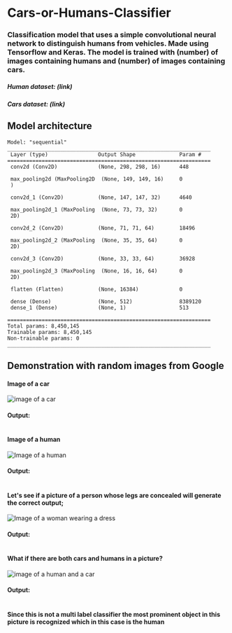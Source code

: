 # Cars-or-Humans-Classifier

### Classification model that uses a simple convolutional neural network to distinguish humans from vehicles. Made using Tensorflow and Keras. The model is trained with (number) of images containing humans and (number) of images containing cars.

##### Human dataset: (link)
##### Cars dataset: (link)

## Model architecture

```
Model: "sequential"
_________________________________________________________________
 Layer (type)                Output Shape              Param #
=================================================================
 conv2d (Conv2D)             (None, 298, 298, 16)      448

 max_pooling2d (MaxPooling2D  (None, 149, 149, 16)     0
 )

 conv2d_1 (Conv2D)           (None, 147, 147, 32)      4640

 max_pooling2d_1 (MaxPooling  (None, 73, 73, 32)       0
 2D)

 conv2d_2 (Conv2D)           (None, 71, 71, 64)        18496

 max_pooling2d_2 (MaxPooling  (None, 35, 35, 64)       0
 2D)

 conv2d_3 (Conv2D)           (None, 33, 33, 64)        36928

 max_pooling2d_3 (MaxPooling  (None, 16, 16, 64)       0
 2D)

 flatten (Flatten)           (None, 16384)             0

 dense (Dense)               (None, 512)               8389120
 dense_1 (Dense)             (None, 1)                 513

=================================================================
Total params: 8,450,145
Trainable params: 8,450,145
Non-trainable params: 0
_________________________________________________________________
```



## Demonstration with random images from Google

#### Image of a car

![image of a car](https://media.wired.com/photos/5d09594a62bcb0c9752779d9/191:100/w_1280,c_limit/Transpo_G70_TA-518126.jpg)

#### Output:

```

```

#### Image of a human

![Image of a human](https://images.unsplash.com/photo-1461800919507-79b16743b257?ixlib=rb-1.2.1&ixid=MnwxMjA3fDB8MHxzZWFyY2h8Mnx8aHVtYW58ZW58MHx8MHx8&w=1000&q=80)

#### Output:

```

```


#### Let's see if a picture of a person whose legs are concealed will generate the correct output;

![Image of a woman wearing a dress](https://i0.wp.com/greenweddingshoes.com/wp-content/uploads/2022/03/ivory-flower-girl-dresses.jpg?resize=2048%2C19998)

#### Output:

```

```

#### What if there are both cars and humans in a picture?

![image of a human and a car](https://media.gq-magazine.co.uk/photos/607ec2527eb26b199f5cff6a/master/pass/20042021_JC_HP.jpg)

#### Output:

```

```

#### Since this is not a multi label classifier the most prominent object in this picture is recognized which in this case is the human
